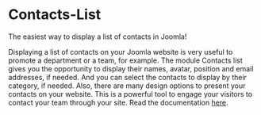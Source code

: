 # Contacts-List
The easiest way to display a list of contacts in Joomla!

Displaying a list of contacts on your Joomla website is very useful to promote a department or a team, for example. The module Contacts list gives you the opportunity to display their names, avatar, position and email addresses, if needed. And you can select the contacts to display by their category, if needed. Also, there are many design options to present your contacts on your website.
This is a powerful tool to engage your visitors to contact your team through your site.
Read the documentation [here](https://web-eau.net/en/development/contacts-list/documentation).
